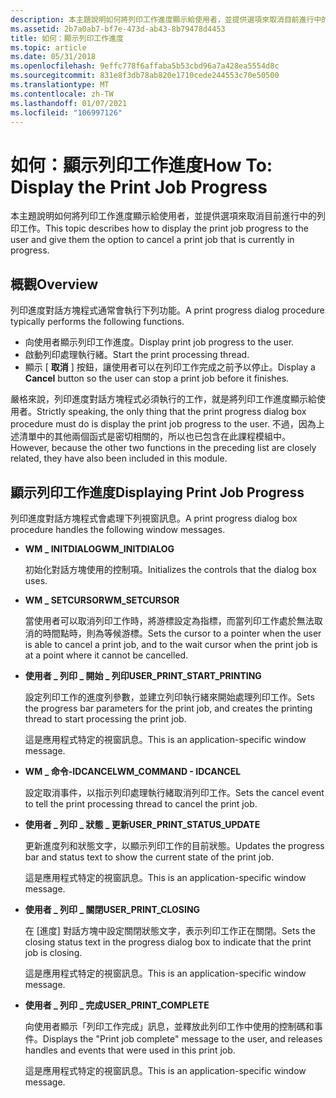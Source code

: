 ```yaml
---
description: 本主題說明如何將列印工作進度顯示給使用者，並提供選項來取消目前進行中的列印工作。
ms.assetid: 2b7a0ab7-bf7e-473d-ab43-8b79478d4453
title: 如何：顯示列印工作進度
ms.topic: article
ms.date: 05/31/2018
ms.openlocfilehash: 9effc778f6affaba5b53cbd96a7a428ea5554d8c
ms.sourcegitcommit: 831e8f3db78ab820e1710cede244553c70e50500
ms.translationtype: MT
ms.contentlocale: zh-TW
ms.lasthandoff: 01/07/2021
ms.locfileid: "106997126"
---
```

# <a name="how-to-display-the-print-job-progress"></a><span data-ttu-id="789f6-103">如何：顯示列印工作進度</span><span class="sxs-lookup"><span data-stu-id="789f6-103">How To: Display the Print Job Progress</span></span>

<span data-ttu-id="789f6-104">本主題說明如何將列印工作進度顯示給使用者，並提供選項來取消目前進行中的列印工作。</span><span class="sxs-lookup"><span data-stu-id="789f6-104">This topic describes how to display the print job progress to the user and give them the option to cancel a print job that is currently in progress.</span></span>

## <a name="overview"></a><span data-ttu-id="789f6-105">概觀</span><span class="sxs-lookup"><span data-stu-id="789f6-105">Overview</span></span>

<span data-ttu-id="789f6-106">列印進度對話方塊程式通常會執行下列功能。</span><span class="sxs-lookup"><span data-stu-id="789f6-106">A print progress dialog procedure typically performs the following functions.</span></span>

-   <span data-ttu-id="789f6-107">向使用者顯示列印工作進度。</span><span class="sxs-lookup"><span data-stu-id="789f6-107">Display print job progress to the user.</span></span>
-   <span data-ttu-id="789f6-108">啟動列印處理執行緒。</span><span class="sxs-lookup"><span data-stu-id="789f6-108">Start the print processing thread.</span></span>
-   <span data-ttu-id="789f6-109">顯示 [ **取消** ] 按鈕，讓使用者可以在列印工作完成之前予以停止。</span><span class="sxs-lookup"><span data-stu-id="789f6-109">Display a **Cancel** button so the user can stop a print job before it finishes.</span></span>

<span data-ttu-id="789f6-110">嚴格來說，列印進度對話方塊程式必須執行的工作，就是將列印工作進度顯示給使用者。</span><span class="sxs-lookup"><span data-stu-id="789f6-110">Strictly speaking, the only thing that the print progress dialog box procedure must do is display the print job progress to the user.</span></span> <span data-ttu-id="789f6-111">不過，因為上述清單中的其他兩個函式是密切相關的，所以也已包含在此課程模組中。</span><span class="sxs-lookup"><span data-stu-id="789f6-111">However, because the other two functions in the preceding list are closely related, they have also been included in this module.</span></span>

## <a name="displaying-print-job-progress"></a><span data-ttu-id="789f6-112">顯示列印工作進度</span><span class="sxs-lookup"><span data-stu-id="789f6-112">Displaying Print Job Progress</span></span>

<span data-ttu-id="789f6-113">列印進度對話方塊程式會處理下列視窗訊息。</span><span class="sxs-lookup"><span data-stu-id="789f6-113">A print progress dialog box procedure handles the following window messages.</span></span>

-   <span data-ttu-id="789f6-114">**WM \_ INITDIALOG**</span><span class="sxs-lookup"><span data-stu-id="789f6-114">**WM\_INITDIALOG**</span></span>

    <span data-ttu-id="789f6-115">初始化對話方塊使用的控制項。</span><span class="sxs-lookup"><span data-stu-id="789f6-115">Initializes the controls that the dialog box uses.</span></span>

-   <span data-ttu-id="789f6-116">**WM \_ SETCURSOR**</span><span class="sxs-lookup"><span data-stu-id="789f6-116">**WM\_SETCURSOR**</span></span>

    <span data-ttu-id="789f6-117">當使用者可以取消列印工作時，將游標設定為指標，而當列印工作處於無法取消的時間點時，則為等候游標。</span><span class="sxs-lookup"><span data-stu-id="789f6-117">Sets the cursor to a pointer when the user is able to cancel a print job, and to the wait cursor when the print job is at a point where it cannot be cancelled.</span></span>

-   <span data-ttu-id="789f6-118">**使用者 \_ 列印 \_ 開始 \_ 列印**</span><span class="sxs-lookup"><span data-stu-id="789f6-118">**USER\_PRINT\_START\_PRINTING**</span></span>

    <span data-ttu-id="789f6-119">設定列印工作的進度列參數，並建立列印執行緒來開始處理列印工作。</span><span class="sxs-lookup"><span data-stu-id="789f6-119">Sets the progress bar parameters for the print job, and creates the printing thread to start processing the print job.</span></span>

    <span data-ttu-id="789f6-120">這是應用程式特定的視窗訊息。</span><span class="sxs-lookup"><span data-stu-id="789f6-120">This is an application-specific window message.</span></span>

-   <span data-ttu-id="789f6-121">**WM \_ 命令-IDCANCEL**</span><span class="sxs-lookup"><span data-stu-id="789f6-121">**WM\_COMMAND - IDCANCEL**</span></span>

    <span data-ttu-id="789f6-122">設定取消事件，以指示列印處理執行緒取消列印工作。</span><span class="sxs-lookup"><span data-stu-id="789f6-122">Sets the cancel event to tell the print processing thread to cancel the print job.</span></span>

-   <span data-ttu-id="789f6-123">**使用者 \_ 列印 \_ 狀態 \_ 更新**</span><span class="sxs-lookup"><span data-stu-id="789f6-123">**USER\_PRINT\_STATUS\_UPDATE**</span></span>

    <span data-ttu-id="789f6-124">更新進度列和狀態文字，以顯示列印工作的目前狀態。</span><span class="sxs-lookup"><span data-stu-id="789f6-124">Updates the progress bar and status text to show the current state of the print job.</span></span>

    <span data-ttu-id="789f6-125">這是應用程式特定的視窗訊息。</span><span class="sxs-lookup"><span data-stu-id="789f6-125">This is an application-specific window message.</span></span>

-   <span data-ttu-id="789f6-126">**使用者 \_ 列印 \_ 關閉**</span><span class="sxs-lookup"><span data-stu-id="789f6-126">**USER\_PRINT\_CLOSING**</span></span>

    <span data-ttu-id="789f6-127">在 [進度] 對話方塊中設定關閉狀態文字，表示列印工作正在關閉。</span><span class="sxs-lookup"><span data-stu-id="789f6-127">Sets the closing status text in the progress dialog box to indicate that the print job is closing.</span></span>

    <span data-ttu-id="789f6-128">這是應用程式特定的視窗訊息。</span><span class="sxs-lookup"><span data-stu-id="789f6-128">This is an application-specific window message.</span></span>

-   <span data-ttu-id="789f6-129">**使用者 \_ 列印 \_ 完成**</span><span class="sxs-lookup"><span data-stu-id="789f6-129">**USER\_PRINT\_COMPLETE**</span></span>

    <span data-ttu-id="789f6-130">向使用者顯示「列印工作完成」訊息，並釋放此列印工作中使用的控制碼和事件。</span><span class="sxs-lookup"><span data-stu-id="789f6-130">Displays the "Print job complete" message to the user, and releases handles and events that were used in this print job.</span></span>

    <span data-ttu-id="789f6-131">這是應用程式特定的視窗訊息。</span><span class="sxs-lookup"><span data-stu-id="789f6-131">This is an application-specific window message.</span></span>

 

 



